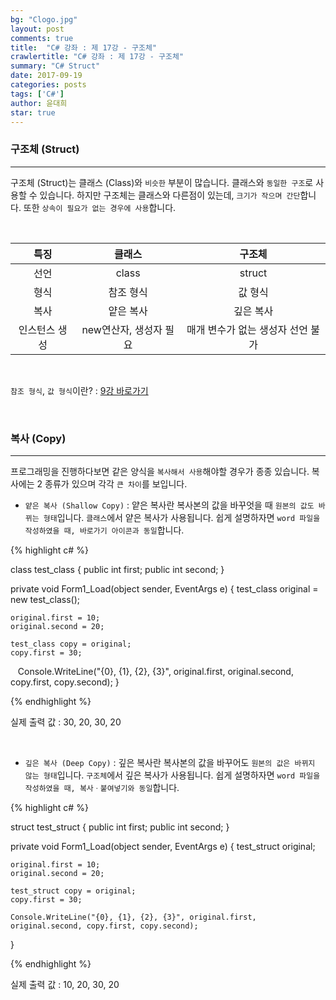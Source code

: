 ```yaml
---
bg: "Clogo.jpg"
layout: post
comments: true
title:  "C# 강좌 : 제 17강 - 구조체"
crawlertitle: "C# 강좌 : 제 17강 - 구조체"
summary: "C# Struct"
date: 2017-09-19
categories: posts
tags: ['C#']
author: 윤대희
star: true
---
```


### 구조체 (Struct) ###
----------
구조체 (Struct)는 클래스 (Class)와 `비슷한` 부분이 많습니다. 클래스와 `동일한 구조`로 사용할 수 있습니다. 하지만 구조체는 클래스와 다른점이 있는데, `크기가 작으며 간단`합니다. 또한 `상속이 필요가 없는 경우에 사용`합니다.

<br>

|      특징     |         클래스         |               구조체              |
|:-------------:|:----------------------:|:---------------------------------:|
|      선언     |          class         |               struct              |
|      형식     |        참조 형식       |              값 형식              |
|      복사     |        얕은 복사       |             깊은 복사             |
| 인스턴스 생성 | new연산자, 생성자 필요 | 매개 변수가 없는 생성자 선언 불가 |

<br>

`참조 형식`, `값 형식`이란? : [9강 바로가기][9강]

<br>

### 복사 (Copy) ###
----------
프로그래밍을 진행하다보면 같은 양식을 `복사해서 사용`해야할 경우가 종종 있습니다. 복사에는 2 종류가 있으며 각각 `큰 차이`를 보입니다.

* `얕은 복사 (Shallow Copy)` : 얕은 복사란 복사본의 값을 바꾸엇을 때 `원본의 값도 바뀌는 형태`입니다. `클래스`에서 얕은 복사가 사용됩니다. 쉽게 설명하자면 `word 파일을 작성하였을 때, 바로가기 아이콘과 동일`합니다.

{% highlight c# %}

class test_class
{
    public int first;
    public int second;
}

private void Form1_Load(object sender, EventArgs e)
{
    test_class original = new test_class();

    original.first = 10;
    original.second = 20;

    test_class copy = original;
    copy.first = 30;

    Console.WriteLine("{0}, {1}, {2}, {3}", original.first, original.second, copy.first, copy.second);
}

{% endhighlight %}

실제 출력 값 : 30, 20, 30, 20

<br>

* `깊은 복사 (Deep Copy)` : 깊은 복사란 복사본의 값을 바꾸어도 `원본의 값은 바뀌지 않는 형태`입니다. `구조체`에서 깊은 복사가 사용됩니다. 쉽게 설명하자면 `word 파일을 작성하였을 때, 복사ㆍ붙여넣기와 동일`합니다.

{% highlight c# %}

struct test_struct
{
    public int first;
    public int second;
}

private void Form1_Load(object sender, EventArgs e)
{
    test_struct original;

    original.first = 10;
    original.second = 20;

    test_struct copy = original;
    copy.first = 30;

    Console.WriteLine("{0}, {1}, {2}, {3}", original.first, original.second, copy.first, copy.second);
}

{% endhighlight %}

실제 출력 값 : 10, 20, 30, 20






[9강]: https://076923.github.io/posts/C-9/

